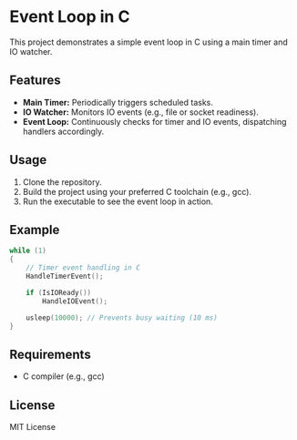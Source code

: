 # Event Loop in C

This project demonstrates a simple event loop in C using a main timer and IO watcher.

## Features

- **Main Timer:** Periodically triggers scheduled tasks.
- **IO Watcher:** Monitors IO events (e.g., file or socket readiness).
- **Event Loop:** Continuously checks for timer and IO events, dispatching handlers accordingly.

## Usage

1. Clone the repository.
2. Build the project using your preferred C toolchain (e.g., gcc).
3. Run the executable to see the event loop in action.

## Example

```c
while (1)
{
    // Timer event handling in C
    HandleTimerEvent();

    if (IsIOReady())
        HandleIOEvent();

    usleep(10000); // Prevents busy waiting (10 ms)
}
```

## Requirements

- C compiler (e.g., gcc)

## License

MIT License